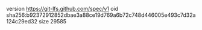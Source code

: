 version https://git-lfs.github.com/spec/v1
oid sha256:b92372912852dbae3a88ce19d769a6b72c748d446005e493c7d32a124c29ed32
size 29585
